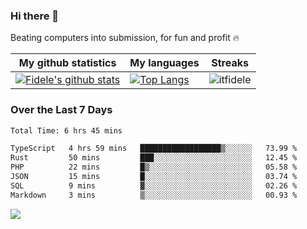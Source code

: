 ### Hi there 👋
<p>Beating computers into submission, for fun and profit 🔥</p>

|My github statistics|My languages|Streaks|
|-|-|-|
|[![Fidele's github stats](https://github-readme-stats.vercel.app/api?username=itfidele&count_private=true&show_icons=true&theme=dark&hide_title=true)](https://github.com/itfidele)|[![Top Langs](https://github-readme-stats.vercel.app/api/top-langs/?username=itfidele&show_icons=true&langs_count=8&theme=dark&layout=compact&hide_title=true)](https://github.com/itfidele)|![itfidele](https://github-readme-streak-stats.herokuapp.com/?user=itfidele&theme=dark)

### Over the Last 7 Days
<!--START_SECTION:waka-->

```txt
Total Time: 6 hrs 45 mins

TypeScript   4 hrs 59 mins   ██████████████████▒░░░░░░   73.99 %
Rust         50 mins         ███░░░░░░░░░░░░░░░░░░░░░░   12.45 %
PHP          22 mins         █▒░░░░░░░░░░░░░░░░░░░░░░░   05.58 %
JSON         15 mins         █░░░░░░░░░░░░░░░░░░░░░░░░   03.74 %
SQL          9 mins          ▓░░░░░░░░░░░░░░░░░░░░░░░░   02.26 %
Markdown     3 mins          ▒░░░░░░░░░░░░░░░░░░░░░░░░   00.93 %
```

<!--END_SECTION:waka-->



![](https://komarev.com/ghpvc/?username=itfidele)
